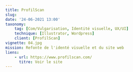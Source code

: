 ```yaml
---
title: ProfilScan
slug: 
date: '24-06-2021 13:00'
taxonomy:
    tag: [Com/Vulgarisation, Identité visuelle, UX/UI]
    technique: [Illustrator, Wordpress]
    client: [ProfilScan]
vignette: 04.jpg
mission: Refonte de l'identé visuelle et du site web
liens:
    - url: https://www.profilscan.com/
      titre: Voir le site
---
```

